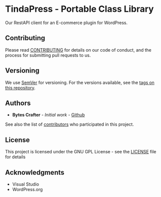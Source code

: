 # TindaPress - Portable Class Library

Our RestAPI client for an E-commerce plugin for WordPress.

## Contributing

Please read [CONTRIBUTING](CONTRIBUTING) for details on our code of conduct, and the process for submitting pull requests to us.

## Versioning

We use [SemVer](http://semver.org/) for versioning. For the versions available, see the [tags on this repository](https://github.com/BytesCrafter/DataVice-PCL/tags). 

## Authors

* **Bytes Crafter** - *Initial work* - [Github](https://github.com/BytesCrafter/DataVice-PCL.git)

See also the list of [contributors](https://github.com/BytesCrafter/DataVice-PCL/graphs/contributors) who participated in this project.

## License

This project is licensed under the GNU GPL License - see the [LICENSE](LICENSE) file for details

## Acknowledgments

* Visual Studio
* WordPress.org